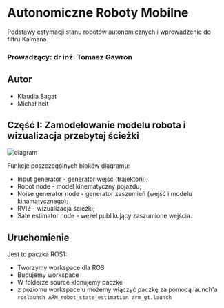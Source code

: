 # Autonomiczne Roboty Mobilne
Podstawy estymacji stanu robotów autonomicznych i wprowadzenie do filtru Kalmana.

### Prowadzący: dr inż. Tomasz Gawron

## Autor
* Klaudia Sagat
* Michał heit

## Część I: Zamodelowanie modelu robota i wizualizacja przebytej ścieżki

![diagram](https://github.com/jumpincrane/arm_gt_v2/blob/main/estimationdiagram.PNG)

Funkcje poszczególnych bloków diagramu:
* Input generator - generator wejść (trajektorii);
* Robot node - model kinematyczny pojazdu;
* Noise generator node - generator zaszumień (wejść i modelu kinamatycznego);
* RVIZ - wizualizacja ścieżki;
* Sate estimator node - węzeł publikujący zaszumione wejścia.  

## Uruchomienie
Jest to paczka ROS1:
* Tworzymy workspace dla ROS
* Budujemy workspace
* W folderze source klonujemy paczke
* z poziomu workspace'u możemy włączyć paczkę za pomocą launch'a
`roslaunch ARM_robot_state_estimation arm_gt.launch`
